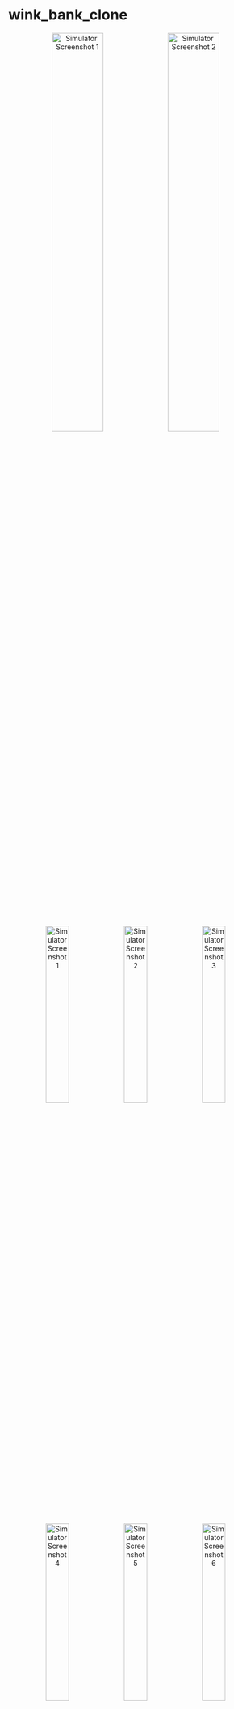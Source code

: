 # wink_bank_clone

<p align="center">
  <img src="https://github.com/Smey09/Wing_Bank_app_clone_flutter/assets/149933218/6578a491-964e-4f05-a426-578039e6b831" alt="Simulator Screenshot 1" width="45%" />
  <img src="https://github.com/Smey09/Wing_Bank_app_clone_flutter/assets/149933218/2f290498-f2b3-465b-b33c-13151d91edd0" alt="Simulator Screenshot 2" width="45%" />
</p>
<p align="center">
  <img src="https://github.com/Smey09/Wing_Bank_app_clone_flutter/assets/149933218/0e51b9ff-e778-40bd-8e9f-96acc26584a9" alt="Simulator Screenshot 1" width="30%" />
  <img src="https://github.com/Smey09/Wing_Bank_app_clone_flutter/assets/149933218/9d98d5cb-0c45-4884-8e6b-e7cdba5a6045" alt="Simulator Screenshot 2" width="30%" />
  <img src="https://github.com/Smey09/Wing_Bank_app_clone_flutter/assets/149933218/fac74a5b-56f6-4fe6-ba9b-fd6364833bdc" alt="Simulator Screenshot 3" width="30%" />
</p>
<p align="center">
  <img src="https://github.com/Smey09/Wing_Bank_app_clone_flutter/assets/149933218/c376a12c-5097-4a0c-9aaf-62800c68df37" alt="Simulator Screenshot 4" width="30%" />
  <img src="https://github.com/Smey09/Wing_Bank_app_clone_flutter/assets/149933218/e9532374-1a79-472e-a515-9c70d5546bf4" alt="Simulator Screenshot 5" width="30%" />
  <img src="https://github.com/Smey09/Wing_Bank_app_clone_flutter/assets/149933218/3b9235a1-6248-48dc-ac83-7fb3baf95929" alt="Simulator Screenshot 6" width="30%" />
</p>






